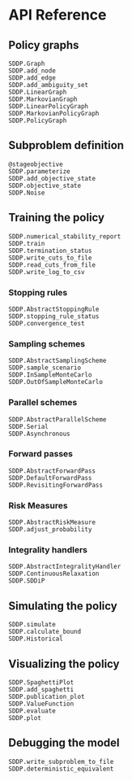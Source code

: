 # API Reference

## Policy graphs

```@docs
SDDP.Graph
SDDP.add_node
SDDP.add_edge
SDDP.add_ambiguity_set
SDDP.LinearGraph
SDDP.MarkovianGraph
SDDP.LinearPolicyGraph
SDDP.MarkovianPolicyGraph
SDDP.PolicyGraph
```

## Subproblem definition

```@docs
@stageobjective
SDDP.parameterize
SDDP.add_objective_state
SDDP.objective_state
SDDP.Noise
```

## Training the policy

```@docs
SDDP.numerical_stability_report
SDDP.train
SDDP.termination_status
SDDP.write_cuts_to_file
SDDP.read_cuts_from_file
SDDP.write_log_to_csv
```

### Stopping rules

```@docs
SDDP.AbstractStoppingRule
SDDP.stopping_rule_status
SDDP.convergence_test
```

### Sampling schemes

```@docs
SDDP.AbstractSamplingScheme
SDDP.sample_scenario
SDDP.InSampleMonteCarlo
SDDP.OutOfSampleMonteCarlo
```

### Parallel schemes

```@docs
SDDP.AbstractParallelScheme
SDDP.Serial
SDDP.Asynchronous
```

### Forward passes

```@docs
SDDP.AbstractForwardPass
SDDP.DefaultForwardPass
SDDP.RevisitingForwardPass
```

### Risk Measures

```@docs
SDDP.AbstractRiskMeasure
SDDP.adjust_probability
```

### Integrality handlers

```@docs
SDDP.AbstractIntegralityHandler
SDDP.ContinuousRelaxation
SDDP.SDDiP
```

## Simulating the policy

```@docs
SDDP.simulate
SDDP.calculate_bound
SDDP.Historical
```

## Visualizing the policy

```@docs
SDDP.SpaghettiPlot
SDDP.add_spaghetti
SDDP.publication_plot
SDDP.ValueFunction
SDDP.evaluate
SDDP.plot
```
## Debugging the model

```@docs
SDDP.write_subproblem_to_file
SDDP.deterministic_equivalent
```
